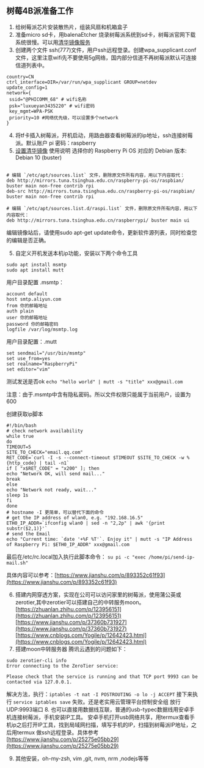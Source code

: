 ## 树莓4B派准备工作

1. 给树莓派芯片安装散热片，组装风扇和机箱盒子
2. 准备micro sd卡，用balenaEtcher 烧录树莓派系统到sd卡，树莓派官网下载系统很慢。可以用[清华镜像服务](https://mirrors.tuna.tsinghua.edu.cn/raspbian-images/raspios_armhf/images/raspios_armhf-2020-05-28/?C=M&O=A)
3. 创建两个文件 ssh(777)文件，用户ssh远程登录。创建wpa_supplicant.conf文件，这里注意wifi先不要使用5g网络，国内部分信道不再树莓派默认可连接信道列表中。

```
country=CN
ctrl_interface=DIR=/var/run/wpa_supplicant GROUP=netdev
update_config=1
network={
 ssid="@PHICOMM_68" # wifi名称
 psk="luxueyan3435220" # wifi密码
 key_mgmt=WPA-PSK
 priority=10 #网络优先级，可以设置多个network
}
```
4. 将tf卡插入树莓派，开机启动，用路由器查看树莓派的ip地址，ssh连接树莓派。默认账户 pi 密码：raspberry
5. [设置清华镜像](https://mirrors.tuna.tsinghua.edu.cn/help/raspbian/)
    使用说明
    选择你的 Raspberry Pi OS 对应的 Debian 版本: 
    Debian 10 (buster)

```

# 编辑 `/etc/apt/sources.list` 文件，删除原文件所有内容，用以下内容取代：
deb http://mirrors.tuna.tsinghua.edu.cn/raspberry-pi-os/raspbian/ buster main non-free contrib rpi
deb-src http://mirrors.tuna.tsinghua.edu.cn/raspberry-pi-os/raspbian/ buster main non-free contrib rpi

# 编辑 `/etc/apt/sources.list.d/raspi.list` 文件，删除原文件所有内容，用以下内容取代：
deb http://mirrors.tuna.tsinghua.edu.cn/raspberrypi/ buster main ui

```

编辑镜像站后，请使用sudo apt-get update命令，更新软件源列表，同时检查您的编辑是否正确。

5. 自定义开机发送本机ip功能，安装以下两个命令工具

```
sudo apt install msmtp
sudo apt install mutt
```

用户目录配置 .msmtp：

```
account default
host smtp.aliyun.com
from 你的邮箱地址
auth plain
user 你的邮箱地址
password 你的邮箱密码
logfile /var/log/msmtp.log
```

用户目录配置：.mutt

```
set sendmail="/usr/bin/msmtp"
set use_from=yes
set realname="RaspberryPi"
set editor="vim"
```

测试发送是否ok 
`echo "hello world" | mutt -s "title" xxx@gmail.com`

注意：由于.msmtp中含有隐私密码。所以文件权限只能属于当前用户，设置为600

创建获取ip脚本

```
#!/bin/bash
# check network availability 
while true
do
TIMEOUT=5
SITE_TO_CHECK="email.qq.com"
RET_CODE=`curl -I -s --connect-timeout $TIMEOUT $SITE_TO_CHECK -w %{http_code} | tail -n1`
if [ "x$RET_CODE" = "x200" ]; then
echo "Network OK, will send mail..."
break
else
echo "Network not ready, wait..."
sleep 1s
fi
done
# hostname -I 更简单，可以替代下面的命令
# get the IP address of wlan0, e.g. "192.168.16.5" 
ETH0_IP_ADDR=`ifconfig wlan0 | sed -n "2,2p" | awk '{print substr($2,1)}'`
# send the Email 
echo "Current time: `date '+%F %T'`. Enjoy it" | mutt -s "IP Address of Raspberry Pi: $ETH0_IP_ADDR" xxx@gmail.com
```

最后在/etc/rc.local加入执行此脚本命令：
`su pi -c "exec /home/pi/send-ip-mail.sh"`

具体内容可以参考：[https://www.jianshu.com/p/893352c61f93](https://www.jianshu.com/p/893352c61f93)

6. 搭建内网穿透方案，实现在公司可以访问家里的树莓派，使用蒲公英或zerotier,其中zerotier可以搭建自己的中转服务moon。 [https://zhuanlan.zhihu.com/p/123956151](https://zhuanlan.zhihu.com/p/123956151) [https://www.jianshu.com/p/37360b731927](https://www.jianshu.com/p/37360b731927) [https://www.cnblogs.com/Yogile/p/12642423.html](https://www.cnblogs.com/Yogile/p/12642423.html)
7. 搭建moon中转服务器 腾讯云遇到的问题如下：

```
sudo zerotier-cli info
Error connecting to the ZeroTier service:

Please check that the service is running and that TCP port 9993 can be contacted via 127.0.0.1.
```

解决方法，执行：`iptables -t nat -I POSTROUTING -o lo -j ACCEPT` 接下来执行 `service iptables save` 失败。还是老实用云管理平台控制安全组 放行 UDP:9993端口
8. 也可以直接用数据线互联，普通的usb-typec数据线用安卓手机连接树莓派，手机安装IP工具。
  安卓手机打开usb网络共享，用termux查看手机ip之后打开IP工具，找到局域网扫描，填写手机的IP，扫描到树莓派IP地址，之后用termux 做ssh远程登录。具体参考[https://www.jianshu.com/p/25275e05bb29](https://www.jianshu.com/p/25275e05bb29)

9. 其他安装，oh-my-zsh, vim ,git, nvm, nrm ,nodejs等等
